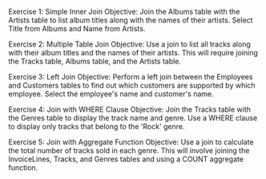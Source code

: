 Exercise 1: Simple Inner Join
Objective: Join the Albums table with the Artists table to list album titles along with the names of their artists. Select Title from Albums and Name from Artists.

Exercise 2: Multiple Table Join
Objective: Use a join to list all tracks along with their album titles and the names of their artists. This will require joining the Tracks table, Albums table, and the Artists table.

Exercise 3: Left Join
Objective: Perform a left join between the Employees and Customers tables to find out which customers are supported by which employee. Select the employee's name and customer's name.

Exercise 4: Join with WHERE Clause
Objective: Join the Tracks table with the Genres table to display the track name and genre. Use a WHERE clause to display only tracks that belong to the 'Rock' genre.

Exercise 5: Join with Aggregate Function
Objective: Use a join to calculate the total number of tracks sold in each genre. This will involve joining the InvoiceLines, Tracks, and Genres tables and using a COUNT aggregate function.